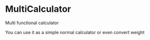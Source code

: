# MultiCalculator
Multi functional calculator

You can use it as a simple normal calculator
or even convert weight
